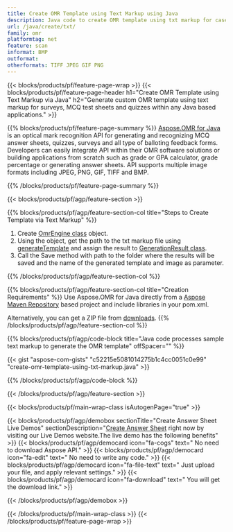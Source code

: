```yaml
---
title: Create OMR Template using Text Markup using Java
description: Java code to create OMR template using txt markup for cases like Answer Sheet Images or MCQ Answer Sheets 
url: /java/create/txt/
family: omr
platformtag: net
feature: scan
informat: BMP
outformat:
otherformats: TIFF JPEG GIF PNG
---
```

{{< blocks/products/pf/feature-page-wrap >}}
{{< blocks/products/pf/feature-page-header h1="Create OMR Template using Text Markup via Java" h2="Generate custom OMR template using text markup for surveys, MCQ test sheets and quizzes within any Java based applications." >}}

{{% blocks/products/pf/feature-page-summary %}}
[Aspose.OMR for Java](https://products.aspose.com/omr/java/) is an optical mark recognition API for generating and recognizing MCQ answer sheets, quizzes, surveys and all type of balloting feedback forms. Developers can easily integrate API within their OMR software solutions or building applications from scratch such as grade or GPA calculator, grade percentage or generating answer sheets. API supports multiple image formats including JPEG, PNG, GIF, TIFF and BMP.

{{% /blocks/products/pf/feature-page-summary  %}}

{{< blocks/products/pf/agp/feature-section >}}

{{% blocks/products/pf/agp/feature-section-col title="Steps to Create Template via Text Markup" %}}
1. Create [OmrEngine class](https://apireference.aspose.com/omr/java/com.aspose.omr/OmrEngine#generateTemplate-java.lang.String-) object.
2. Using the object, get the path to the txt markup file using [generateTemplate](https://apireference.aspose.com/java/omr/com.aspose.omr/OmrEngine#generateTemplate-java.lang.String-) and assign the result to [GenerationResult class](https://apireference.aspose.com/omr/java/com.aspose.omr/GenerationResult).
3. Call the Save method with path to the folder where the results will be saved and the name of the generated template and image as parameter. 

{{% /blocks/products/pf/agp/feature-section-col %}}

{{% blocks/products/pf/agp/feature-section-col title="Creation Requirements" %}}
Use Aspose.OMR for Java directly from a [Aspose Maven Repository](https://repository.aspose.com/omr/) based project and include libraries in your pom.xml.

Alternatively, you can get a ZIP file from [downloads](https://downloads.aspose.com/omr/java).
{{% /blocks/products/pf/agp/feature-section-col %}}

{{% blocks/products/pf/agp/code-block title="Java code processes sample text markup to generate the OMR template" offSpacer="" %}}

{{< gist "aspose-com-gists" "c52215e5081014275b1c4cc0051c0e99" "create-omr-template-using-txt-markup.java" >}}

{{% /blocks/products/pf/agp/code-block %}}

{{< /blocks/products/pf/agp/feature-section >}}

{{< blocks/products/pf/main-wrap-class isAutogenPage="true" >}}

{{< blocks/products/pf/agp/demobox sectionTitle="Create Answer Sheet Live Demos" sectionDescription="[Create Answer Sheet](https://products.aspose.app/omr/create-answer-sheet) right now by visiting our Live Demos website.The live demo has the following benefits" >}}
        {{< blocks/products/pf/agp/democard icon="fa-cogs" text=" No need to download Aspose API." >}}
        {{< blocks/products/pf/agp/democard icon="fa-edit" text=" No need to write any code." >}}
        {{< blocks/products/pf/agp/democard icon="fa-file-text" text=" Just upload your file, and apply relevant settings." >}}
        {{< blocks/products/pf/agp/democard icon="fa-download" text=" You will get the download link." >}}
		
{{< /blocks/products/pf/agp/demobox >}}

{{< /blocks/products/pf/main-wrap-class >}}
{{< /blocks/products/pf/feature-page-wrap >}}